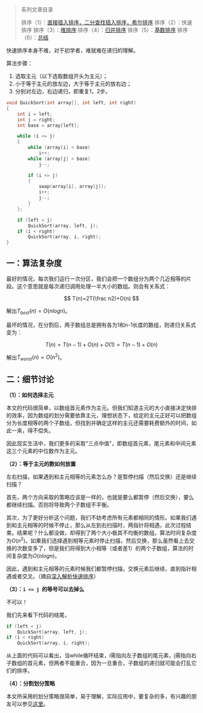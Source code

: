> 系列文章目录
>
> 排序（1）：[直接插入排序，二分查找插入排序，希尔排序](https://subetter.com/articles/2018/05/insert_sort.html/)
> 排序（2）：快速排序
> 排序（3）：[堆排序](https://subetter.com/articles/2018/06/heap-sort.html)
> 排序（4）：[归并排序](/)
> 排序（5）：[基数排序](https://subetter.com/articles/2018/06/radix-sort.html)
> 排序（6）：[总结](/)


快速排序本身不难，对于初学者，难就难在递归的理解。

算法步骤：

1. 选取主元（以下选取数组开头为主元）；
2. 小于等于主元的放左边，大于等于主元的放右边；
3. 分别对左边，右边递归，即重复1，2步。

```c++
void QuickSort(int array[], int left, int right)
{
    int i = left;
    int j = right;
    int base = array[left];

    while (i <= j)
    {
        while (array[i] < base)
            i++;
        while (array[j] > base)
            j--;

        if (i <= j)
        {
            swap(array[i], array[j]);
            i++;
            j--;
        }
    };

    if (left < j)
        QuickSort(array, left, j);
    if (i < right)
        QuickSort(array, i, right);
}
```
## 一：算法复杂度

最好的情况，每次我们运行一次分区，我们会把一个数组分为两个几近相等的片段。这个意思就是每次递归调用处理一半大小的数组。则会有关系式：


$$
T(n)=2T(\frac n2)+O(n)
$$

解出$T_{best}(n)=O(nlogn)$。

最坏的情况，在分割后，两子数组总是拥有各为1和n-1长度的数组，则递归关系式变为：

$$
T(n)=T(n-1)+O(n)+O(1)=T(n-1)+O(n)
$$

解出$T_{worst}(n)=O(n^2)$。

## 二：细节讨论

**（1）：如何选择主元**

本文的代码很简单，以数组首元素作为主元。但我们知道主元的大小直接决定快排的效率，因为数组的划分需要依靠主元，理想状态下，给定的主元正好可以把数组分为长度相等的两个子数组，但找到并确定这样的主元还需要耗费额外的时间，如此一来，得不偿失。

因此现实生活中，我们更多的采取"三点中值"，即数组首元素，尾元素和中间元素这三个元素的中位数作为主元。

**（2）：等于主元的数如何放置**

左右扫描，如果遇到和主元相等的元素怎么办？是暂停扫描（然后交换）还是继续扫描？

首先，两个方向采取的策略应该是一样的，也就是要么都暂停（然后交换），要么都继续扫描。否则将导致两个子数组不平衡。

其次，为了更好分析这个问题，我们不妨考虑所有元素都相同的情形。如果我们遇到和主元相等的时候不停止，那么从左到右扫描时，两指针将相遇，此次过程结束。结果呢？什么都没做，却得到了两个大小极其不均衡的数组。算法时间复杂度为$O(n^2)$。如果我们选择遇到相等元素时停止扫描，然后交换，那么虽然看上去交换的次数变多了，但是我们将得到大小相等（或者差1）的两个子数组，算法的时间复杂度为$O(nlogn)$。

因此，遇到和主元相等的元素时候我们都暂停扫描，交换元素后继续，直到指针相遇或者交叉。（摘自[深入解析快速排序](http://www.yebangyu.org/blog/2016/03/09/quicksort/)）

**（3）：`i <= j `的等号可以去掉么**

不可以！

我们先来看下代码的结尾，

```c++
if (left < j)
    QuickSort(array, left, j);
if (i < right)
    QuickSort(array, i, right);
```

从上面的代码可以看出，当while循环结束，i需指向左子数组的尾元素，j需指向右子数组的首元素，但两者不能重合，因为一旦重合，子数组的递归就可能会打乱它们的排序。

**（4）：分割划分策略**

本文所采用的划分策略很简单，易于理解，实际应用中，要复杂的多，有兴趣的朋友可以参见[这里](https://algs4.cs.princeton.edu/lectures/23DemoPartitioning.pdf)。
